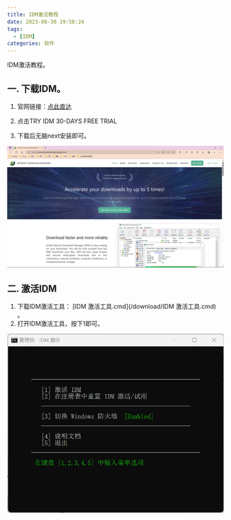 ```yaml
---
title: IDM激活教程
date: 2023-08-30 19:58:24
tags:
  - [IDM]
categories: 软件
---
```


IDM激活教程。

<!--more-->

## 一. 下载IDM。

1. 官网链接：[点此直达](https://www.internetdownloadmanager.com/)

2. 点击TRY IDM 30-DAYS FREE TRIAL
3. 下载后无脑next安装即可。

![封面](./../post_source/IDM激活教程/封面.png)

## 二. 激活IDM

1. 下载IDM激活工具： [IDM 激活工具.cmd](/download/IDM 激活工具.cmd) 。
2. 打开IDM激活工具，按下1即可。

![IDM激活工具界面](./../post_source/IDM激活教程/IDM激活工具界面.png)
